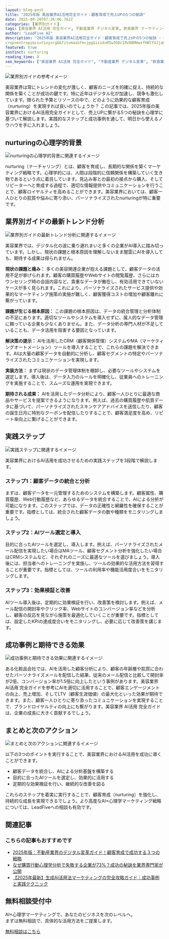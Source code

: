 ```yaml
---
layout: blog-post
title: "2025年版 美容業界AI活用完全ガイド：顧客育成で売上UPの5つの秘訣"
date: 2025-09-20T07:26:06.762Z
categories: [業界別ガイド]
tags: [美容業界 AI活用 完全ガイド, 不動産業界 デジタル変革, 飲食業界 マーケティング自動化, 医療業界 AI導入 事例]
author: "LeadFive AI"
description: "2025年版 美容業界AI活用完全ガイド：顧客育成で売上UPの5つの秘訣 - LeadFiveが提供するAI×心理学マーケティングの実践ガイド"
crop=entropy&cs=tinysrgb&fit=max&fm=jpg&ixid=M3w3ODc1MzN8MHwxfHNlYXJjaHwyODl8fG1hY2hpbmUlMjBsZWFybmluZ3xlbnwxfDB8fHwxNzU4MjkwNDM3fDA&ixlib=rb-4.1.0&q=80&w=1080&w=1200&h=630&fit=crop&crop=smart"
featured: true
instinct: nurturing
reading_time: 8
seo_keywords: ["美容業界 AI活用 完全ガイド", "不動産業界 デジタル変革", "飲食業界 マーケティング自動化", "医療業界 AI導入 事例"]
---
```


![業界別ガイドの参考イメージ](https://images.unsplash.com/photo-1732638523787-69f0e19529a1?crop=entropy&cs=tinysrgb&fit=max&fm=jpg&ixid=M3w3ODc1MzN8MHwxfHNlYXJjaHwyODl8fG1hY2hpbmUlMjBsZWFybmluZ3xlbnwxfDB8fHwxNzU4MjkwNDM3fDA&ixlib=rb-4.1.0&q=80&w=1080&w=1200&h=630&fit=crop&crop=smart)

美容業界は常にトレンドの変化が激しく、顧客のニーズを的確に捉え、持続的な関係を築くことが成功の鍵です。特に近年はデジタル化が加速し、競争も激化しています。限られた予算とリソースの中で、どのように効果的な顧客育成（nurturing）を実現すれば良いのでしょうか？ この記事では、2025年版の美容業界におけるAI活用完全ガイドとして、売上UPに繋がる5つの秘訣を心理学に基づいて解説します。実践的なステップと成功事例を通して、明日から使えるノウハウを手に入れましょう。

## nurturingの心理学的背景
![nurturingの心理学的背景に関連するイメージ](https://images.unsplash.com/photo-1717501220374-9f4b2a3a60c9?crop=entropy&cs=tinysrgb&fit=max&fm=jpg&ixid=M3w3ODc1MzN8MHwxfHNlYXJjaHwxMzZ8fG1hY2hpbmUlMjBsZWFybmluZ3xlbnwxfDB8fHwxNzU4MzUzMTY2fDA&ixlib=rb-4.1.0&q=80&w=1080&w=1200&h=630&fit=crop&crop=smart)

nurturing（ナーチャリング）とは、顧客を育成し、長期的な関係を築くマーケティング戦略です。心理学的には、人間は段階的に信頼関係を構築していく生き物であるという点に着目しています。見込み客との最初の接点から購入、そしてリピーターへと育成する過程で、適切な情報提供やコミュニケーションを行うことで、顧客ロイヤルティを高めることができます。美容業界においては、顧客一人ひとりの肌質や悩みに寄り添い、パーソナライズされたnurturingが特に重要です。

## 業界別ガイドの最新トレンド分析
![業界別ガイドの最新トレンド分析に関連するイメージ](https://images.unsplash.com/photo-1519162721257-18cd195350c2?crop=entropy&cs=tinysrgb&fit=max&fm=jpg&ixid=M3w3ODc1MzN8MHwxfHNlYXJjaHwyNTR8fEFJJTIwdGVjaG5vbG9neXxlbnwxfDB8fHwxNzU4MzUzMTY2fDA&ixlib=rb-4.1.0&q=80&w=1080&w=1200&h=630&fit=crop&crop=smart)

美容業界では、デジタル化の波に乗り遅れまいと多くの企業がAI導入に踏み切っています。しかし、現状の課題と根本原因を理解しないまま闇雲にAIを導入しても、期待する成果は得られません。

**現状の課題と痛み：**
多くの美容関連企業が抱える課題として、顧客データの活用不足が挙げられます。顧客の購買履歴やWebサイトの閲覧履歴、さらにはカウンセリング時の会話内容など、貴重なデータが散在し、有効活用できていないケースが多く見られます。これにより、パーソナライズされたサービス提供や効果的なマーケティング施策の実施が難しく、顧客獲得コストの増加や顧客離れに繋がっています。

**課題が生じる根本原因：**
この課題の根本原因は、データの統合管理と分析体制の不足にあります。適切なツールやシステムを導入せずに、属人的なデータ管理に頼っている企業も少なくありません。また、データ分析の専門人材が不足していることも、データ活用を阻害する要因となっています。

**解決策の提示：**
AIを活用したCRM（顧客関係管理）システムやMA（マーケティングオートメーション）ツールを導入することで、これらの課題を解決できます。AIは大量の顧客データを自動的に分析し、顧客セグメントの特定やパーソナライズされたコミュニケーションを実現します。

**実装方法：**
まずは現状のデータ管理体制を棚卸し、必要なツールやシステムを選定します。導入後は、データ入力のルールを明確化し、従業員へのトレーニングを実施することで、スムーズな運用を実現できます。

**期待される成果：**
AIを活用したデータ分析により、顧客一人ひとりに最適な商品やサービスを提案できるようになります。例えば、過去の購買履歴や肌質データに基づいて、パーソナライズされたスキンケアアドバイスを送信したり、顧客の誕生日月に特別なクーポンを配信したりすることで、顧客満足度を高め、リピート率向上に繋げることができます。

## 実践ステップ
![実践ステップに関連するイメージ](https://images.unsplash.com/photo-1551086002-6eebfd453843?crop=entropy&cs=tinysrgb&fit=max&fm=jpg&ixid=M3w3ODc1MzN8MHwxfHNlYXJjaHwyMDF8fG1hY2hpbmUlMjBsZWFybmluZ3xlbnwxfDB8fHwxNzU4MzUzMTY2fDA&ixlib=rb-4.1.0&q=80&w=1080&w=1200&h=630&fit=crop&crop=smart)

美容業界におけるAI活用を成功させるための実践ステップを3段階で解説します。

### ステップ1：顧客データの統合と分析

まずは、顧客データを一元管理するためのシステムを構築します。顧客属性、購買履歴、Web行動履歴など、あらゆるデータを統合することで、AIによる分析が可能になります。このステップでは、データの正確性と網羅性を確保することが重要です。指標としては、統合された顧客データの数や種類をモニタリングしましょう。

### ステップ2：AIツール選定と導入

目的に合ったAIツールを選定し、導入します。例えば、パーソナライズされたメール配信を実現したい場合はMAツール、顧客セグメント分析を強化したい場合はCRMシステムなど、それぞれのニーズに最適なツールを選びましょう。導入後には、担当者へのトレーニングを実施し、ツールの効果的な活用方法を習得することが重要です。指標としては、ツールの利用率や機能活用度合いをモニタリングします。

### ステップ3：効果検証と改善

AIツール導入後は、定期的に効果検証を行い、改善策を検討します。例えば、メール配信の開封率やクリック率、Webサイトのコンバージョン率などを分析し、顧客の反応を見ながら施策を最適化していくことが重要です。指標としては、設定したKPIの達成度合いをモニタリングし、必要に応じて改善策を講じます。

## 成功事例と期待できる効果
![成功事例と期待できる効果に関連するイメージ](https://images.unsplash.com/photo-1744324472890-d4cac1650e2e?crop=entropy&cs=tinysrgb&fit=max&fm=jpg&ixid=M3w3ODc1MzN8MHwxfHNlYXJjaHwyOTR8fG1hY2hpbmUlMjBsZWFybmluZ3xlbnwxfDB8fHwxNzU4MjkwNDM3fDA&ixlib=rb-4.1.0&q=80&w=1080&w=1200&h=630&fit=crop&crop=smart)

ある化粧品会社では、AIを活用した顧客分析により、顧客の年齢層や肌質に合わせたパーソナライズメールを配信した結果、従来のメール配信と比較して開封率が2倍、コンバージョン率が1.5倍に向上したという事例があります。美容業界 AI活用 完全ガイドを参考にAIを適切に活用することで、顧客エンゲージメントの向上、売上増加、そしてLTV（顧客生涯価値）の最大化といった効果が期待できます。また、顧客一人ひとりに寄り添ったコミュニケーションを実現することで、ブランドロイヤルティの向上にも繋がります。美容業界 AI活用 完全ガイドは、企業の成長に大きく貢献するでしょう。

## まとめと次のアクション
![まとめと次のアクションに関連するイメージ](https://images.unsplash.com/photo-1737804719156-ecef28aaec3e?crop=entropy&cs=tinysrgb&fit=max&fm=jpg&ixid=M3w3ODc1MzN8MHwxfHNlYXJjaHwyNTl8fG5ldXJhbCUyMG5ldHdvcmt8ZW58MXwwfHx8MTc1ODMzMTQwM3ww&ixlib=rb-4.1.0&q=80&w=1080&w=1200&h=630&fit=crop&crop=smart)

以下の3つのポイントを実行することで、美容業界におけるAI活用を成功に導くことができます。

* 顧客データを統合し、AIによる分析基盤を構築する
* 目的に合ったAIツールを選定し、効果的に活用する
* 定期的な効果検証を行い、継続的な改善を図る

これらのステップを着実に実行することで、顧客育成（nurturing）を強化し、持続的な成長を実現できるでしょう。より高度なAI×心理学マーケティング戦略については、LeadFiveへの相談も有効です。

## 関連記事

<div class="related-posts">
  <h3>こちらの記事もおすすめです</h3>
  <ul>
    <li><a href="{{ site.baseurl }}{% post_url 2025-09-20-2025年版-不動産業界のデジタル変革ガイド-顧客育成で成功する-つの戦略 %}">2025年版：不動産業界のデジタル変革ガイド！顧客育成で成功する３つの戦略</a></li>
    <li><a href="{{ site.baseurl }}{% post_url 2025-09-03-consumer-psychology-analysis %}">なぜ購買行動心理学分析で失敗する企業が73%？成功の秘訣を業界専門家が公開</a></li>
    <li><a href="{{ site.baseurl }}{% post_url 2025-09-02-ai-marketing-complete-guide %}">【2025年最新】生成AI活用法マーケティングの完全攻略ガイド｜成功事例と実践テクニック</a></li>
  </ul>
</div>

<div class="cta-section">
  <h2>無料相談受付中</h2>
  <p>AI×心理学マーケティングで、あなたのビジネスを次のレベルへ。<br>
  まずは無料相談で、具体的な活用方法をご提案します。</p>
  <a href="https://leadfive.co.jp/contact" class="btn btn-primary btn-lg">無料相談はこちら</a>
</div>

<script type="application/ld+json">
{
  "@context": "https://schema.org",
  "@type": "BlogPosting",
  "headline": "2025年版 美容業界AI活用完全ガイド：顧客育成で売上UPの5つの秘訣",
  "image": "https://images.unsplash.com/photo-1732638523787-69f0e19529a1?crop=entropy&cs=tinysrgb&fit=max&fm=jpg&ixid=M3w3ODc1MzN8MHwxfHNlYXJjaHwyODl8fG1hY2hpbmUlMjBsZWFybmluZ3xlbnwxfDB8fHwxNzU4MjkwNDM3fDA&ixlib=rb-4.1.0&q=80&w=1080&w=1200&h=630&fit=crop&crop=smart",
  "author": {
    "@type": "Organization",
    "name": "LeadFive"
  },
  "publisher": {
    "@type": "Organization",
    "name": "LeadFive",
    "logo": {
      "@type": "ImageObject",
      "url": "https://leadfive.co.jp/assets/images/logo.png"
    }
  },
  "datePublished": "2025-09-20T07:26:06.762Z",
  "description": "2025年版 美容業界AI活用完全ガイド：顧客育成で売上UPの5つの秘訣 - LeadFiveが提供するAI×心理学マーケティングの実践ガイド"
}
</script>

